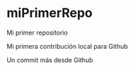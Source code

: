 # miPrimerRepo

Mi primer repositorio

Mi primera contribución local para Github

Un commit más desde Github
